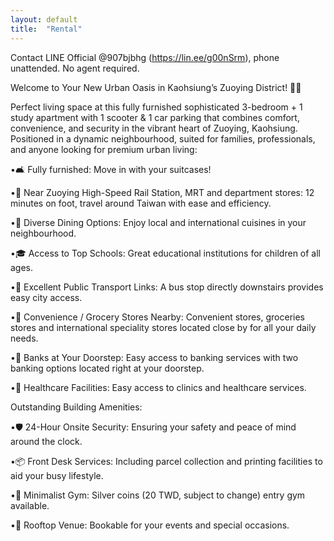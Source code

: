 ```yaml
---
layout: default
title:  "Rental"
---
```



Contact LINE Official @907bjbhg (https://lin.ee/g00nSrm), phone unattended. No agent required. 

Welcome to Your New Urban Oasis in Kaohsiung’s Zuoying District! 🏡✨

Perfect living space at this fully furnished sophisticated 3-bedroom + 1 study apartment with 1 scooter & 1 car parking that combines comfort, convenience, and security in the vibrant heart of Zuoying, Kaohsiung. Positioned in a dynamic neighbourhood, suited for families, professionals, and anyone looking for premium urban living:

•🛋️ Fully furnished: Move in with your suitcases!

•🚉 Near Zuoying High-Speed Rail Station, MRT and department stores: 12 minutes on foot, travel around Taiwan with ease and efficiency.

•🍴 Diverse Dining Options: Enjoy local and international cuisines in your neighbourhood.

•🎓 Access to Top Schools: Great educational institutions for children of all ages.

•🚌 Excellent Public Transport Links: A bus stop directly downstairs provides easy city access.

•🚶 Convenience / Grocery Stores Nearby: Convenient stores, groceries stores and international speciality stores located close by for all your daily needs.

•🏦 Banks at Your Doorstep: Easy access to banking services with two banking options located right at your doorstep.

•🏥 Healthcare Facilities: Easy access to clinics and healthcare services.

Outstanding Building Amenities:

•🛡️ 24-Hour Onsite Security: Ensuring your safety and peace of mind around the clock.

•📦 Front Desk Services: Including parcel collection and printing facilities to aid your busy lifestyle.

•💪 Minimalist Gym: Silver coins (20 TWD, subject to change) entry gym available.

•🌆 Rooftop Venue: Bookable for your events and special occasions.
